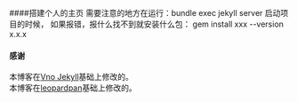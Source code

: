 
####搭建个人的主页
需要注意的地方在运行：bundle exec jekyll server 
启动项目的时候， 如果报错，报什么找不到就安装什么包： gem install xxx --version x.x.x

#### 感谢  
本博客在[Vno Jekyll](https://github.com/onevcat/vno-jekyll)基础上修改的。  
本博客在[leopardpan](https://github.com/leopardpan/leopardpan.github.io)基础上修改的。  